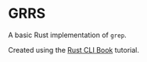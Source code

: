 # GRRS

A basic Rust implementation of `grep`.

Created using the [Rust CLI Book](https://rust-cli.github.io/book/) tutorial.

